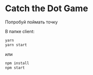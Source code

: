 # Catch the Dot Game

Попробуй поймать точку

В папке client:
```bash
yarn
yarn start
```
или

```bash
npm install
npm start
```
